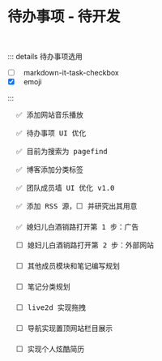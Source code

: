 <BackTop />

# 待办事项 - 待开发

<br/>

::: details 待办事项选用

- [ ] &nbsp;&nbsp;markdown-it-task-checkbox
- [x] &nbsp;&nbsp;emoji

:::

<pre class="mt-10">
  ✅ 添加网站音乐播放

  ✅ 待办事项 UI 优化

  ✅ 目前为搜索为 pagefind

  ✅ 博客添加分类标签

  ✅ 团队成员墙 UI 优化 v1.0

  ✅ 添加 RSS 源，⬜ 并研究出其用意

  ✅ 媳妇儿白酒销路打开第 1 步：广告

  ⬜ 媳妇儿白酒销路打开第 2 步：外部网站

  ⬜ 其他成员模块和笔记编写规划

  ⬜ 笔记分类规划

  ⬜ live2d 实现拖拽

  ⬜ 导航实现置顶网站栏目展示

  ⬜ 实现个人炫酷简历
</pre>

